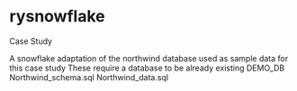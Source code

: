 # rysnowflake
Case Study

A snowflake adaptation of the northwind database used as sample data for this case study
These require a database to be already existing DEMO_DB
Northwind_schema.sql
Northwind_data.sql

